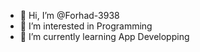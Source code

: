 - 👋 Hi, I’m @Forhad-3938
- 👀 I’m interested in Programming
- 🌱 I’m currently learning App Developping

<!---
Forhad-3938/Forhad-3938 is a ✨ special ✨ repository because its `README.md` (this file) appears on your GitHub profile.
You can click the Preview link to take a look at your changes.
--->
